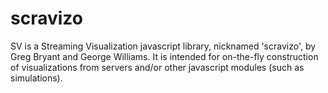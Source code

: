 # scravizo
SV is a Streaming Visualization javascript library, nicknamed 'scravizo', by Greg Bryant and George Williams.
It is intended for on-the-fly construction of visualizations from servers and/or other javascript modules (such as simulations).
